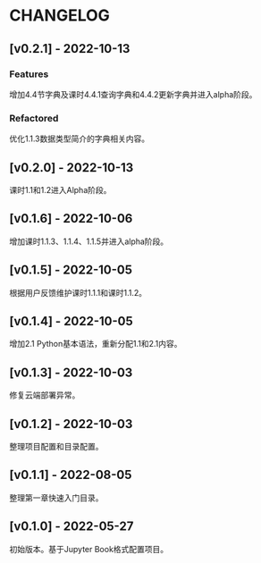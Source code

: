 # CHANGELOG

## [v0.2.1] - 2022-10-13

### Features

增加4.4节字典及课时4.4.1查询字典和4.4.2更新字典并进入alpha阶段。

### Refactored

优化1.1.3数据类型简介的字典相关内容。

## [v0.2.0] - 2022-10-13

课时1.1和1.2进入Alpha阶段。

## [v0.1.6] - 2022-10-06

增加课时1.1.3、1.1.4、1.1.5并进入alpha阶段。

## [v0.1.5] - 2022-10-05

根据用户反馈维护课时1.1.1和课时1.1.2。

## [v0.1.4] - 2022-10-05

增加2.1 Python基本语法，重新分配1.1和2.1内容。

## [v0.1.3] - 2022-10-03

修复云端部署异常。

## [v0.1.2] - 2022-10-03

整理项目配置和目录配置。

## [v0.1.1] - 2022-08-05

整理第一章快速入门目录。

## [v0.1.0] - 2022-05-27

初始版本。基于Jupyter Book格式配置项目。
